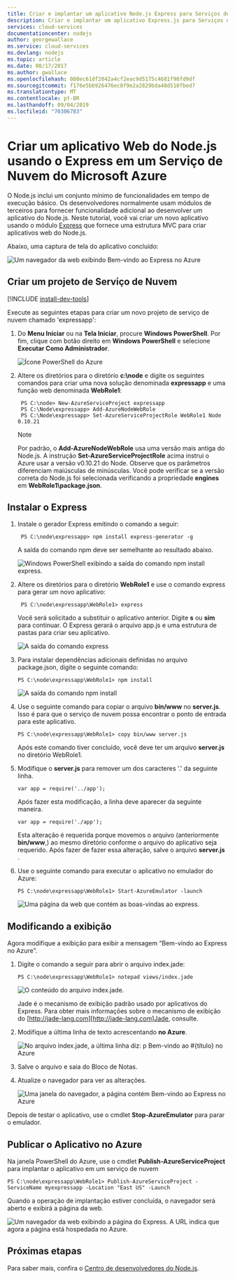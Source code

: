 ```yaml
---
title: Criar e implantar um aplicativo Node.js Express para Serviços de Nuvem do Microsoft Azure
description: Criar e implantar um aplicativo Express.js para Serviços de Nuvem do Microsoft Azure
services: cloud-services
documentationcenter: nodejs
author: georgewallace
ms.service: cloud-services
ms.devlang: nodejs
ms.topic: article
ms.date: 08/17/2017
ms.author: gwallace
ms.openlocfilehash: 080ec61df2042a4cf2eac9d5175c4681f98fd9df
ms.sourcegitcommit: f176e5bb926476ec8f9e2a2829bda48d510fbed7
ms.translationtype: MT
ms.contentlocale: pt-BR
ms.lasthandoff: 09/04/2019
ms.locfileid: "70306783"
---
```

# <a name="build-and-deploy-a-nodejs-web-application-using-express-on-an-azure-cloud-services"></a>Criar um aplicativo Web do Node.js usando o Express em um Serviço de Nuvem do Microsoft Azure

O Node.js inclui um conjunto mínimo de funcionalidades em tempo de execução básico.
Os desenvolvedores normalmente usam módulos de terceiros para fornecer funcionalidade adicional ao desenvolver um aplicativo do Node.js. Neste tutorial, você vai criar um novo aplicativo usando o módulo [Express](https://github.com/expressjs/express) que fornece uma estrutura MVC para criar aplicativos web do Node.js.

Abaixo, uma captura de tela do aplicativo concluído:

![Um navegador da web exibindo Bem-vindo ao Express no Azure](./media/cloud-services-nodejs-develop-deploy-express-app/node36.png)

## <a name="create-a-cloud-service-project"></a>Criar um projeto de Serviço de Nuvem
[!INCLUDE [install-dev-tools](../../includes/install-dev-tools.md)]

Execute as seguintes etapas para criar um novo projeto de serviço de nuvem chamado 'expressapp':

1. Do **Menu Iniciar** ou na **Tela Iniciar**, procure **Windows PowerShell**. Por fim, clique com botão direito em **Windows PowerShell** e selecione **Executar Como Administrador**.
   
    ![Ícone PowerShell do Azure](./media/cloud-services-nodejs-develop-deploy-express-app/azure-powershell-start.png)
2. Altere os diretórios para o diretório **c:\\node** e digite os seguintes comandos para criar uma nova solução denominada **expressapp** e uma função web denominada **WebRole1**:
   
        PS C:\node> New-AzureServiceProject expressapp
        PS C:\Node\expressapp> Add-AzureNodeWebRole
        PS C:\Node\expressapp> Set-AzureServiceProjectRole WebRole1 Node 0.10.21
   
    > [!NOTE]
    > Por padrão, o **Add-AzureNodeWebRole** usa uma versão mais antiga do Node.js. A instrução **Set-AzureServiceProjectRole** acima instrui o Azure usar a versão v0.10.21 do Node.  Observe que os parâmetros diferenciam maiúsculas de minúsculas.  Você pode verificar se a versão correta do Node.js foi selecionada verificando a propriedade **engines** em **WebRole1\package.json**.
    > 
    > 

## <a name="install-express"></a>Instalar o Express
1. Instale o gerador Express emitindo o comando a seguir:
   
        PS C:\node\expressapp> npm install express-generator -g
   
    A saída do comando npm deve ser semelhante ao resultado abaixo. 
   
    ![Windows PowerShell exibindo a saída do comando npm install express.](./media/cloud-services-nodejs-develop-deploy-express-app/express-g.png)
2. Altere os diretórios para o diretório **WebRole1** e use o comando express para gerar um novo aplicativo:
   
        PS C:\node\expressapp\WebRole1> express
   
    Você será solicitado a substituir o aplicativo anterior. Digite **s** ou **sim** para continuar. O Express gerará o arquivo app.js e uma estrutura de pastas para criar seu aplicativo.
   
    ![A saída do comando express](./media/cloud-services-nodejs-develop-deploy-express-app/node23.png)
3. Para instalar dependências adicionais definidas no arquivo package.json, digite o seguinte comando:
   
       PS C:\node\expressapp\WebRole1> npm install
   
   ![A saída do comando npm install](./media/cloud-services-nodejs-develop-deploy-express-app/node26.png)
4. Use o seguinte comando para copiar o arquivo **bin/www** no **server.js**. Isso é para que o serviço de nuvem possa encontrar o ponto de entrada para este aplicativo.
   
       PS C:\node\expressapp\WebRole1> copy bin/www server.js
   
   Após este comando tiver concluído, você deve ter um arquivo **server.js** no diretório WebRole1.
5. Modifique o **server.js** para remover um dos caracteres '.' da seguinte linha.
   
       var app = require('../app');
   
   Após fazer esta modificação, a linha deve aparecer da seguinte maneira.
   
       var app = require('./app');
   
   Esta alteração é requerida porque movemos o arquivo (anteriormente **bin/www**,) ao mesmo diretório conforme o arquivo do aplicativo seja requerido. Após fazer de fazer essa alteração, salve o arquivo **server.js** .
6. Use o seguinte comando para executar o aplicativo no emulador do Azure:
   
       PS C:\node\expressapp\WebRole1> Start-AzureEmulator -launch
   
    ![Uma página da web que contém as boas-vindas ao express.](./media/cloud-services-nodejs-develop-deploy-express-app/node28.png)

## <a name="modifying-the-view"></a>Modificando a exibição
Agora modifique a exibição para exibir a mensagem “Bem-vindo ao Express no Azure”.

1. Digite o comando a seguir para abrir o arquivo index.jade:
   
       PS C:\node\expressapp\WebRole1> notepad views/index.jade
   
   ![O conteúdo do arquivo index.jade.](./media/cloud-services-nodejs-develop-deploy-express-app/getting-started-19.png)
   
   Jade é o mecanismo de exibição padrão usado por aplicativos do Express. Para obter mais informações sobre o mecanismo de exibição do [http://jade-lang.com][http://jade-lang.com]Jade, consulte.
2. Modifique a última linha de texto acrescentando **no Azure**.
   
   ![No arquivo index.jade, a última linha diz: p Bem-vindo ao \#{título} no Azure](./media/cloud-services-nodejs-develop-deploy-express-app/node31.png)
3. Salve o arquivo e saia do Bloco de Notas.
4. Atualize o navegador para ver as alterações.
   
   ![Uma janela do navegador, a página contém Bem-vindo ao Express no Azure](./media/cloud-services-nodejs-develop-deploy-express-app/node32.png)

Depois de testar o aplicativo, use o cmdlet **Stop-AzureEmulator** para parar o emulador.

## <a name="publishing-the-application-to-azure"></a>Publicar o Aplicativo no Azure
Na janela PowerShell do Azure, use o cmdlet **Publish-AzureServiceProject** para implantar o aplicativo em um serviço de nuvem

    PS C:\node\expressapp\WebRole1> Publish-AzureServiceProject -ServiceName myexpressapp -Location "East US" -Launch

Quando a operação de implantação estiver concluída, o navegador será aberto e exibirá a página da web.

![Um navegador da web exibindo a página do Express. A URL indica que agora a página está hospedada no Azure.](./media/cloud-services-nodejs-develop-deploy-express-app/node36.png)

## <a name="next-steps"></a>Próximas etapas
Para saber mais, confira o [Centro de desenvolvedores do Node.js](https://docs.microsoft.com/azure/javascript/).

[Node.js Web Application]: https://www.windowsazure.com/develop/nodejs/tutorials/getting-started/
[Express]: https://expressjs.com/
[http://jade-lang.com]: http://jade-lang.com


